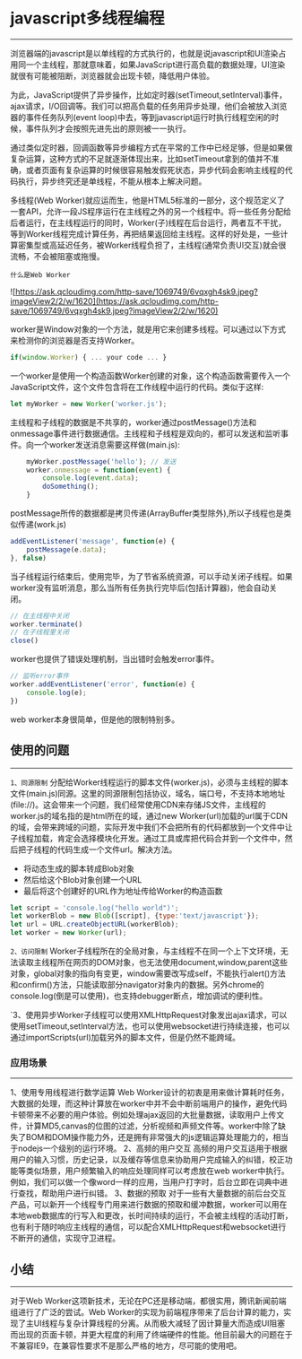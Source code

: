 # javascript多线程编程
***
浏览器端的javascript是以单线程的方式执行的，也就是说javascript和UI渲染占用同一个主线程，那就意味着，如果JavaScript进行高负载的数据处理，UI渲染就很有可能被阻断，浏览器就会出现卡顿，降低用户体验。

为此，JavaScript提供了异步操作，比如定时器(setTimeout,setInterval)事件，ajax请求，I/O回调等。我们可以把高负载的任务用异步处理，他们会被放入浏览器的事件任务队列(event loop)中去，等到javascript运行时执行线程空闲的时候，事件队列才会按照先进先出的原则被一一执行。

通过类似定时器，回调函数等异步编程方式在平常的工作中已经足够，但是如果做复杂运算，这种方式的不足就逐渐体现出来，比如setTimeout拿到的值并不准确，或者页面有复杂运算的时候很容易触发假死状态，异步代码会影响主线程的代码执行，异步终究还是单线程，不能从根本上解决问题。

多线程(Web Worker)就应运而生，他是HTML5标准的一部分，这个规范定义了一套API，允许一段JS程序运行在主线程之外的另一个线程中。将一些任务分配给后者运行，在主线程运行的同时，Worker(子)线程在后台运行，两者互不干扰，等到Worker线程完成计算任务，再把结果返回给主线程。这样的好处是，一些计算密集型或高延迟任务，被Worker线程负担了，主线程(通常负责UI交互)就会很流畅，不会被阻塞或拖慢。

`什么是Web Worker`

![https://ask.qcloudimg.com/http-save/1069749/6vqxgh4sk9.jpeg?imageView2/2/w/1620](https://ask.qcloudimg.com/http-save/1069749/6vqxgh4sk9.jpeg?imageView2/2/w/1620)

worker是Window对象的一个方法，就是用它来创建多线程。可以通过以下方式来检测你的浏览器是否支持Worker。
```js
if(window.Worker) { ... your code ... }
```

一个worker是使用一个构造函数Worker创建的对象，这个构造函数需要传入一个JavaScript文件，这个文件包含将在工作线程中运行的代码。类似于这样:
```js
let myWorker = new Worker('worker.js');
```

主线程和子线程的数据是不共享的，worker通过postMessage()方法和onmessage事件进行数据通信。主线程和子线程是双向的，都可以发送和监听事件。向一个worker发送消息需要这样做(main.js):
```js
    myWorker.postMessage('hello'); // 发送
    worker.onmessage = function(event) {
        console.log(event.data);
        doSomething();
    }
```

postMessage所传的数据都是拷贝传递(ArrayBuffer类型除外),所以子线程也是类似传递(work.js)
```js
addEventListener('message', function(e) {
    postMessage(e.data);
}, false)
```

当子线程运行结束后，使用完毕，为了节省系统资源，可以手动关闭子线程。如果worker没有监听消息，那么当所有任务执行完毕后(包括计算器)，他会自动关闭。
```js
// 在主线程中关闭
worker.terminate()
// 在子线程里关闭
close()
```

worker也提供了错误处理机制，当出错时会触发error事件。
```js
// 监听error事件
worker.addEventListener('error', function(e) {
    console.log(e);
})
```
web worker本身很简单，但是他的限制特别多。

## 使用的问题
***
`1、同源限制`
分配给Worker线程运行的脚本文件(worker.js)，必须与主线程的脚本文件(main.js)同源。这里的同源限制包括协议，域名，端口号，不支持本地地址(file://)。这会带来一个问题，我们经常使用CDN来存储JS文件，主线程的worker.js的域名指的是html所在的域，通过new Worker(url)加载的url属于CDN的域，会带来跨域的问题，实际开发中我们不会把所有的代码都放到一个文件中让子线程加载，肯定会选择模块化开发。通过工具或库把代码合并到一个文件中，然后把子线程的代码生成一个文件url。解决方法。
* 将动态生成的脚本转成Blob对象
* 然后给这个Blob对象创建一个URL
* 最后将这个创建好的URL作为地址传给Worker的构造函数

```js
let script = 'console.log("hello world")';
let workerBlob = new Blob([script], {type:'text/javascript'});
let url = URL.createObjectURL(workerBlob);
let worker = new Worker(url);
```

`2、访问限制`
Worker子线程所在的全局对象，与主线程不在同一个上下文环境，无法读取主线程所在网页的DOM对象，也无法使用document,window,parent这些对象，global对象的指向有变更，window需要改写成self，不能执行alert()方法和confirm()方法，只能读取部分navigator对象内的数据。另外chrome的console.log(倒是可以使用)，也支持debugger断点，增加调试的便利性。

`3、使用异步Worker子线程可以使用XMLHttpRequest对象发出ajax请求，可以使用setTimeout,setInterval方法，也可以使用websocket进行持续连接，也可以通过importScripts(url)加载另外的脚本文件，但是仍然不能跨域。

### 应用场景
***
1、使用专用线程进行数学运算
Web Worker设计的初衷是用来做计算耗时任务，大数据的处理，而这种计算放在worker中并不会中断前端用户的操作，避免代码卡顿带来不必要的用户体验。例如处理ajax返回的大批量数据，读取用户上传文件，计算MD5,canvas的位图的过滤，分析视频和声频文件等。worker中除了缺失了BOM和DOM操作能力外，还是拥有非常强大的js逻辑运算处理能力的，相当于nodejs一个级别的运行环境。
2、高频的用户交互
高频的用户交互适用于根据用户的输入习惯，历史记录，以及缓存等信息来协助用户完成输入的纠错，校正功能等类似场景，用户频繁输入的响应处理同样可以考虑放在web worker中执行。例如，我们可以做一个像word一样的应用，当用户打字时，后台立即在词典中进行查找，帮助用户进行纠错。
3、数据的预取
对于一些有大量数据的前后台交互产品，可以新开一个线程专门用来进行数据的预取和缓冲数据，worker可以用在本地web数据库的行写入和更改，长时间持续的运行，不会被主线程的活动打断，也有利于随时响应主线程的通信，可以配合XMLHttpRequest和websocket进行不断开的通信，实现守卫进程。

## 小结
***
对于Web Worker这项新技术，无论在PC还是移动端，都很实用，腾讯新闻前端组进行了广泛的尝试。Web Worker的实现为前端程序带来了后台计算的能力，实现了主UI线程与复杂计算线程的分离。从而极大减轻了因计算量大而造成UI阻塞而出现的页面卡顿，并更大程度的利用了终端硬件的性能。他目前最大的问题在于不兼容IE9，在兼容性要求不是那么严格的地方，尽可能的使用吧。